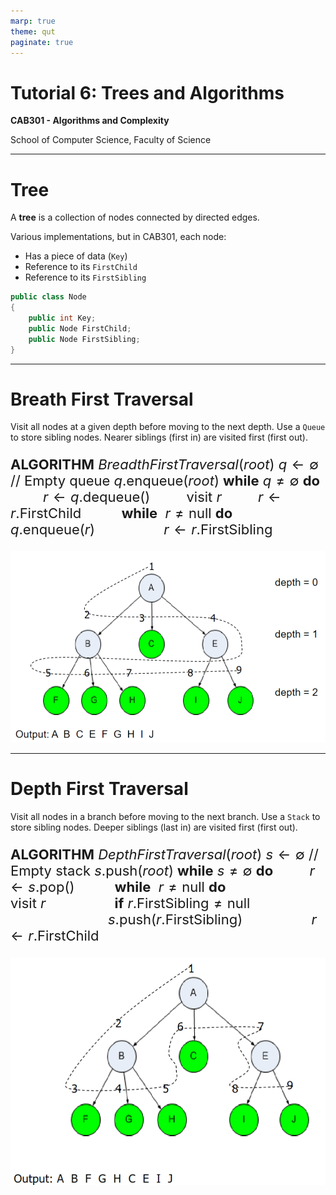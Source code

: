 ```yaml
---
marp: true
theme: qut
paginate: true
---
```


<!-- 
_backgroundImage: url('backgrounds/Title.PNG')
_class: title
 -->

# Tutorial 6: Trees and Algorithms

**CAB301 - Algorithms and Complexity**

School of Computer Science, Faculty of Science

---
<!-- 
footer: '**CAB301 - Algorithms and Complexity**<br>School of Computer Science, Faculty of Science'
-->

# Tree

A **tree** is a collection of nodes connected by directed edges.

<div class="flexbox">

<div style="flex: 0.5">

Various implementations, but in CAB301, each node:

- Has a piece of data (`Key`)
- Reference to its `FirstChild`
- Reference to its `FirstSibling`

</div>

<div style="flex: 0.5">

```csharp
public class Node
{
    public int Key;
    public Node FirstChild;
    public Node FirstSibling;
}
```

</div>

</div>


---

# Breath First Traversal

Visit all nodes at a given depth before moving to the next depth. Use a `Queue` to store sibling nodes. Nearer siblings (first in) are visited first (first out).

<div class="flexbox">

<small style="font-size: 22px; flex: 0.5">

**ALGORITHM** $BreadthFirstTraversal(root)$
$q \leftarrow \emptyset$ // Empty queue
$q.\text{enqueue}(root)$
**while** $q \neq \emptyset$ **do**
$\quad\quad r \leftarrow q.\text{dequeue}()$
$\quad\quad \text{visit}~r$
$\quad\quad r \leftarrow r.\text{FirstChild}$
$\quad\quad$ **while** $~r \neq \text{null}$ **do**
$\quad\quad\quad\quad q.\text{enqueue}(r)$
$\quad\quad\quad\quad r \leftarrow r.\text{FirstSibling}$

</small>

<div style="flex: 0.5">

![alt text](backgrounds/Breath_First_Traversal.png)

</div>

</div>

---

# Depth First Traversal

Visit all nodes in a branch before moving to the next branch. Use a `Stack` to store sibling nodes. Deeper siblings (last in) are visited first (first out).

<div class="flexbox">

<small style="font-size: 22px; flex: 0.5">

**ALGORITHM** $DepthFirstTraversal(root)$
$s \leftarrow \emptyset$ // Empty stack
$s.\text{push}(root)$
**while** $s \neq \emptyset$ **do**
$\quad\quad r \leftarrow s.\text{pop}()$
$\quad\quad$ **while** $~r \neq \text{null}$ **do**
$\quad\quad\quad\quad\text{visit}~r$
$\quad\quad\quad\quad$**if** $r.\text{FirstSibling} \neq \text{null}$
$\quad\quad\quad\quad\quad\quad s.\text{push}(r.\text{FirstSibling})$
$\quad\quad\quad\quad r \leftarrow r.\text{FirstChild}$

</small>

<div style="flex: 0.45">

![alt text](backgrounds/Depth_First_Traversal.png)

</div>

</div>
